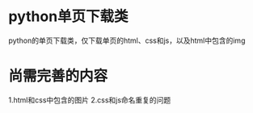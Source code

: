 # python单页下载类
python的单页下载类，仅下载单页的html、css和js，以及html中包含的img
# 尚需完善的内容
1.html和css中包含的图片
2.css和js命名重复的问题

